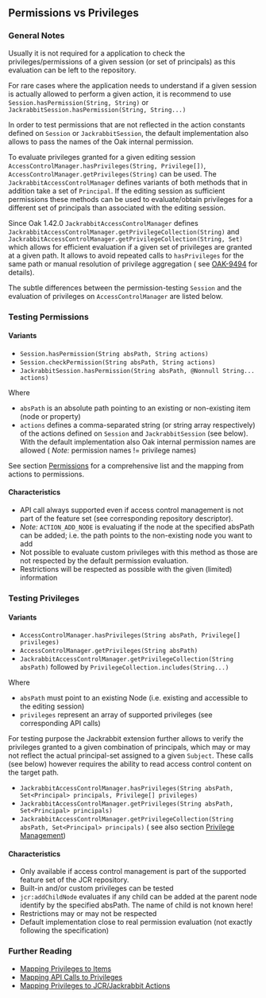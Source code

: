 <!--
   Licensed to the Apache Software Foundation (ASF) under one or more
   contributor license agreements.  See the NOTICE file distributed with
   this work for additional information regarding copyright ownership.
   The ASF licenses this file to You under the Apache License, Version 2.0
   (the "License"); you may not use this file except in compliance with
   the License.  You may obtain a copy of the License at

       http://www.apache.org/licenses/LICENSE-2.0

   Unless required by applicable law or agreed to in writing, software
   distributed under the License is distributed on an "AS IS" BASIS,
   WITHOUT WARRANTIES OR CONDITIONS OF ANY KIND, either express or implied.
   See the License for the specific language governing permissions and
   limitations under the License.
-->

Permissions vs Privileges
--------------------------------------------------------------------------------

### General Notes

Usually it is not required for a application to check the privileges/permissions
of a given session (or set of principals) as this evaluation can be left
to the repository.

For rare cases where the application needs to understand if a given session is
actually allowed to perform a given action, it is recommend to
use `Session.hasPermission(String, String)`
or `JackrabbitSession.hasPermission(String, String...)`

In order to test permissions that are not reflected in the action constants
defined on `Session` or `JackrabbitSession`, the default implementation also allows
to pass the names of the Oak internal permission.

To evaluate privileges granted for a given editing
session `AccessControlManager.hasPrivileges(String, Privilege[])`,
`AccessControlManager.getPrivileges(String)` can be used. The `JackrabbitAccessControlManager`
defines variants of both
methods that in addition take a set of `Principal`. If the editing session as sufficient permissions
these methods can
be used to evaluate/obtain privileges for a different set of principals than associated with the
editing session.

Since Oak 1.42.0 `JackrabbitAccessControlManager`
defines `JackrabbitAccessControlManager.getPrivilegeCollection(String)`
and `JackrabbitAccessControlManager.getPrivilegeCollection(String, Set)` which allows for efficient
evaluation if a given set
of privileges are granted at a given path. It allows to avoid repeated calls to `hasPrivileges` for
the same path or
manual resolution of privilege aggregation (
see  [OAK-9494](https://issues.apache.org/jira/browse/OAK-9494)
for details).

The subtle differences between the permission-testing `Session`  and the evaluation
of privileges on `AccessControlManager` are listed below.

### Testing Permissions

#### Variants

- `Session.hasPermission(String absPath, String actions)`
- `Session.checkPermission(String absPath, String actions)`
- `JackrabbitSession.hasPermission(String absPath, @Nonnull String... actions)`

Where

- `absPath` is an absolute path pointing to an existing or non-existing item (node or property)
- `actions` defines a comma-separated string (or string array respectively) of the actions defined
  on `Session` and `JackrabbitSession` (see below).
  With the default implementation also Oak internal permission names are allowed ( _Note:_
  permission names != privilege names)

See section [Permissions](../permission.html#oak_permissions) for a comprehensive
list and the mapping from actions to permissions.

#### Characteristics

- API call always supported even if access control management is not part of the feature set (see
  corresponding repository descriptor).
- _Note:_ `ACTION_ADD_NODE` is evaluating if the node at the specified absPath can be added; i.e.
  the path points to the non-existing node you want to add
- Not possible to evaluate custom privileges with this method as those are not respected by the
  default permission evaluation.
- Restrictions will be respected as possible with the given (limited) information

### Testing Privileges

#### Variants

- `AccessControlManager.hasPrivileges(String absPath, Privilege[] privileges)`
- `AccessControlManager.getPrivileges(String absPath)`
- `JackrabbitAccessControlManager.getPrivilegeCollection(String absPath)` followed
  by `PrivilegeCollection.includes(String...)`

Where

- `absPath` must point to an existing Node (i.e. existing and accessible to the editing session)
- `privileges` represent an array of supported privileges (see corresponding API calls)

For testing purpose the Jackrabbit extension further allows to verify the privileges
granted to a given combination of principals, which may or may not reflect the actual
principal-set assigned to a given `Subject`. These calls (see below) however
requires the ability to read access control content on the target path.

- `JackrabbitAccessControlManager.hasPrivileges(String absPath, Set<Principal> principals, Privilege[] privileges)`
- `JackrabbitAccessControlManager.getPrivileges(String absPath, Set<Principal> principals)`
- `JackrabbitAccessControlManager.getPrivilegeCollection(String absPath, Set<Principal> principals)` (
  see also section [Privilege Management](../privilege.html))

#### Characteristics

- Only available if access control management is part of the supported feature set of the JCR
  repository.
- Built-in and/or custom privileges can be tested
- `jcr:addChildNode` evaluates if any child can be added at the parent node identify by the
  specified absPath. The name of child is not known here!
- Restrictions may or may not be respected
- Default implementation close to real permission evaluation (not exactly following the
  specification)

<a name="further_reading"></a>

### Further Reading

- [Mapping Privileges to Items](../privilege/mappingtoitems.html)
- [Mapping API Calls to Privileges](../privilege/mappingtoprivileges.html)
- [Mapping Privileges to JCR/Jackrabbit Actions](../privilege/mappingprivilegestoactions.html)


